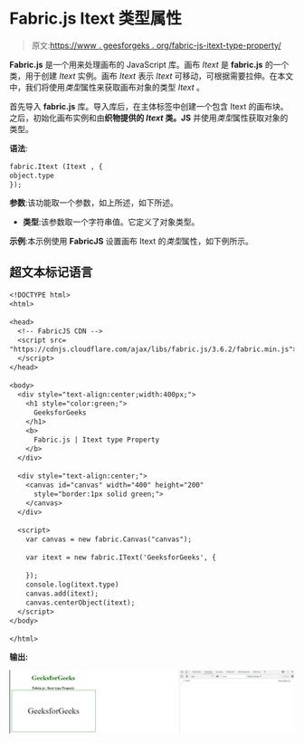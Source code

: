 # Fabric.js Itext 类型属性

> 原文:[https://www . geesforgeks . org/fabric-js-itext-type-property/](https://www.geeksforgeeks.org/fabric-js-itext-type-property/)

**Fabric.js** 是一个用来处理画布的 JavaScript 库。画布 *Itext* 是 **fabric.js** 的一个类，用于创建 *Itext* 实例。画布 *Itext* 表示 *Itext* 可移动，可根据需要拉伸。在本文中，我们将使用*类型*属性来获取画布对象的类型 *Itext* 。

首先导入 **fabric.js** 库。导入库后，在主体标签中创建一个包含 Itext 的画布块。之后，初始化画布实例和由**织物提供的 *Itext* 类。JS** 并使用*类型*属性获取对象的类型。

**语法**:

```
fabric.Itext (Itext , {
object.type
});
```

**参数**:该功能取一个参数，如上所述，如下所述。

*   **类型**:该参数取一个字符串值。它定义了对象类型。

**示例**:本示例使用 **FabricJS** 设置画布 Itext 的*类型*属性，如下例所示。

## 超文本标记语言

```
<!DOCTYPE html>
<html>

<head>
  <!-- FabricJS CDN -->
  <script src=
"https://cdnjs.cloudflare.com/ajax/libs/fabric.js/3.6.2/fabric.min.js">
  </script>
</head>

<body>
  <div style="text-align:center;width:400px;">
    <h1 style="color:green;">
      GeeksforGeeks
    </h1>
    <b>
      Fabric.js | Itext type Property
    </b>
  </div>

  <div style="text-align:center;">
    <canvas id="canvas" width="400" height="200"
      style="border:1px solid green;">
    </canvas>
  </div>

  <script>
    var canvas = new fabric.Canvas("canvas");

    var itext = new fabric.IText('GeeksforGeeks', {

    });
    console.log(itext.type)
    canvas.add(itext);
    canvas.centerObject(itext);
  </script>
</body>

</html>
```

**输出:**

![](img/ad7bd3769e43f6757acfa65bcdb766c5.png)